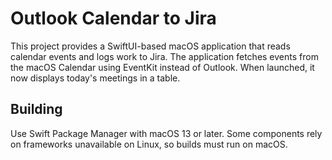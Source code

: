 # Outlook Calendar to Jira

This project provides a SwiftUI-based macOS application that reads calendar events and logs work to Jira. The application fetches events from the macOS Calendar using EventKit instead of Outlook. When launched, it now displays today's meetings in a table.

## Building

Use Swift Package Manager with macOS 13 or later. Some components rely on frameworks unavailable on Linux, so builds must run on macOS.
